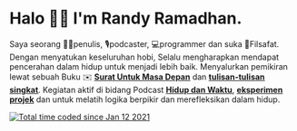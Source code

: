<div>
  <h1>Halo 👋🏻 I'm Randy Ramadhan.</h1>
  <p class="mt-3 text-justify">Saya seorang ✍🏻penulis, 🎙️podcaster, 💻programmer dan suka 🤔Filsafat. Dengan menyatukan keseluruhan hobi, Selalu mengharapkan mendapat pencerahan dalam hidup untuk menjadi lebih baik. Menyalurkan pemikiran lewat sebuah Buku<!-- --> ✉️ <a class="text-dark " href="https://randynetworks.tech/project/surat-untuk-masa-depan"><u><b>Surat Untuk Masa Depan</b></u></a> <!-- -->dan<!-- --> <a class="text-dark " href="https://randynetworks.tech/notes"><u><b>tulisan-tulisan singkat</b></u></a>. Kegiatan aktif di bidang Podcast<!-- --> <a class="text-dark " href="https://randynetworks.tech/podcasts"><u><b>Hidup dan Waktu</b></u></a>,<!-- --> <a class="text-dark" href="https://randynetworks.tech/projects"><u><b>eksperimen projek</b></u></a> <!-- -->dan untuk melatih logika berpikir dan merefleksikan dalam hidup.</p>
</div>
<a href="https://wakatime.com/@0149b3a6-6a23-49b6-9dab-688630035685"><img src="https://wakatime.com/badge/user/0149b3a6-6a23-49b6-9dab-688630035685.svg" alt="Total time coded since Jan 12 2021" /></a>

